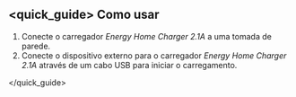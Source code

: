## <quick_guide> Como usar

1. Conecte o carregador *Energy Home Charger 2.1A* a uma tomada de parede.
2. Conecte o dispositivo externo para o carregador *Energy Home Charger 2.1A* através de um cabo USB para
iniciar o carregamento.

</quick_guide>
